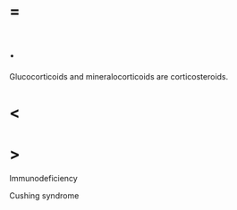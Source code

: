 # =

# .

Glucocorticoids and mineralocorticoids are corticosteroids.

# <

# >

Immunodeficiency

Cushing syndrome
